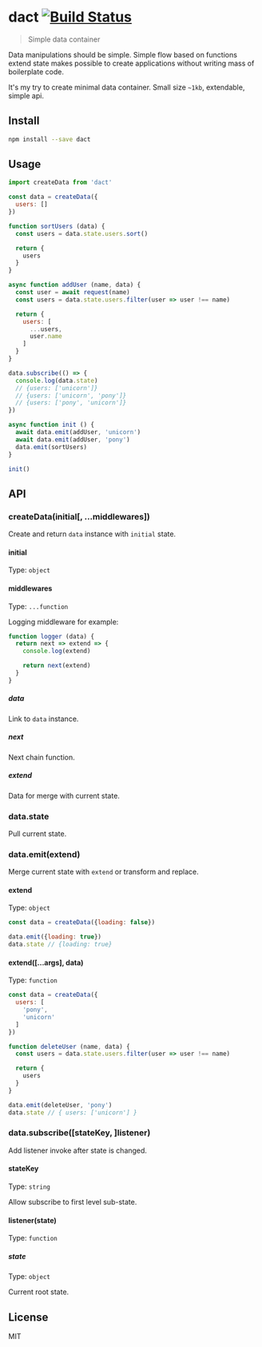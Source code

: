 # dact [![Build Status][travis-image]][travis-url]

> Simple data container

Data manipulations should be simple. Simple flow based on functions extend state makes possible
to create applications without writing mass of boilerplate code.

It's my try to create minimal data container. Small size `~1kb`, extendable, simple api.

## Install

```sh
npm install --save dact
```

## Usage

```js
import createData from 'dact'

const data = createData({
  users: []
})

function sortUsers (data) {
  const users = data.state.users.sort()

  return {
    users
  }
}

async function addUser (name, data) {
  const user = await request(name)
  const users = data.state.users.filter(user => user !== name)

  return {
    users: [
      ...users,
      user.name
    ]
  }
}

data.subscribe(() => {
  console.log(data.state)
  // {users: ['unicorn']}
  // {users: ['unicorn', 'pony']}
  // {users: ['pony', 'unicorn']}
})

async function init () {
  await data.emit(addUser, 'unicorn')
  await data.emit(addUser, 'pony')
  data.emit(sortUsers)
}

init()
```

## API

### createData(initial[, ...middlewares])

Create and return `data` instance with `initial` state.

#### initial

Type: `object`

#### middlewares

Type: `...function`

Logging middleware for example:

```js
function logger (data) {
  return next => extend => {
    console.log(extend)

    return next(extend)
  }
}
```

##### data

Link to `data` instance.

##### next

Next chain function.

##### extend

Data for merge with current state.

### data.state

Pull current state.

### data.emit(extend)

Merge current state with `extend` or transform and replace.

#### extend

Type: `object`

```js
const data = createData({loading: false})

data.emit({loading: true})
data.state // {loading: true}
```

#### extend([...args], data)

Type: `function`

```js
const data = createData({
  users: [
    'pony',
    'unicorn'
  ]
})

function deleteUser (name, data) {
  const users = data.state.users.filter(user => user !== name)

  return {
    users
  }
}

data.emit(deleteUser, 'pony')
data.state // { users: ['unicorn'] }
```

### data.subscribe([stateKey, ]listener)

Add listener invoke after state is changed.

#### stateKey

Type: `string`

Allow subscribe to first level sub-state.

#### listener(state)

Type: `function`

##### state

Type: `object`

Current root state.

## License

MIT

[travis-url]: https://travis-ci.org/andrepolischuk/dact
[travis-image]: https://travis-ci.org/andrepolischuk/dact.svg?branch=master
